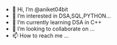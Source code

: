 - 👋 Hi, I’m @aniket04bit
- 👀 I’m interested in DSA,SQL,PYTHON...
- 🌱 I’m currently learning DSA in C++
- 💞️ I’m looking to collaborate on ...
- 📫 How to reach me ...

<!---
aniket04bit/aniket04bit is a ✨ special ✨ repository because its `README.md` (this file) appears on your GitHub profile.
You can click the Preview link to take a look at your changes.
--->
